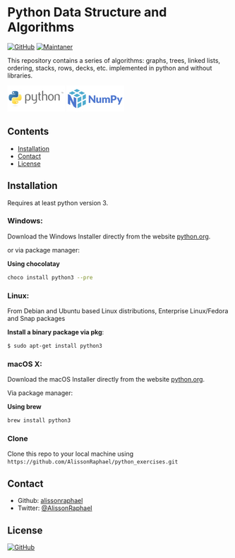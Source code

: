 # Python Data Structure and Algorithms

[![GitHub](https://img.shields.io/github/license/AlissonRaphael/statistics_for_data_science_and_machine_learning)](https://github.com/AlissonRaphael/statistics_for_data_science_and_machine_learning/blob/main/LICENSE)
[![Maintaner](https://img.shields.io/badge/Python-3.6-blue)](https://www.python.org/downloads/windows/)

This repository contains a series of algorithms: graphs, trees, linked lists, ordering, stacks, rows, decks, etc. implemented in python and without libraries.

![](https://github.com/AlissonRaphael/algorithm_and_data_structures/blob/main/readme-python-logo.jpg)
![](https://github.com/AlissonRaphael/algorithm_and_data_structures/blob/main/readme-numpy-logo.jpg)

## Contents
- [Installation](#installation)
- [Contact](#contact)
- [License](#license)

## Installation
Requires at least python version 3.

### Windows:

Download the Windows Installer directly from the website [python.org](https://www.python.org/downloads/windows/).

or via package manager:

__Using chocolatay__
```sh
choco install python3 --pre
```

### Linux:

From Debian and Ubuntu based Linux distributions, Enterprise Linux/Fedora and Snap packages

__Install a binary package via pkg__:
```sh
$ sudo apt-get install python3
```

### macOS X:

Download the macOS Installer directly from the website [python.org](https://www.python.org/downloads/mac-osx/).

Via package manager:

__Using brew__
```sh
brew install python3
```

### Clone

Clone this repo to your local machine using `https://github.com/AlissonRaphael/python_exercises.git`

## Contact
- Github: [alissonraphael](https://gist.github.com/AlissonRaphael)
- Twitter: [@AlissonRaphaeI](@AlissonRaphaeI)

## License

[![GitHub](https://img.shields.io/github/license/AlissonRaphael/statistics_for_data_science_and_machine_learning)](https://github.com/AlissonRaphael/statistics_for_data_science_and_machine_learning/blob/main/LICENSE)
